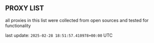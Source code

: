 ## PROXY LIST

all proxies in this list were collected from open sources and tested for functionality

last update: `2025-02-28 18:51:57.410978+00:00` UTC